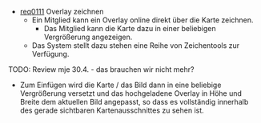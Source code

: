 * [req0111](https://github.com/PolitAktiv/politaktiv-requirements/tree/master/de/requirements/req0111/req0111.md) Overlay zeichnen
  * Ein Mitglied kann ein Overlay online direkt über die Karte zeichnen.
    * Das Mitglied kann die Karte dazu in einer beliebigen Vergrößerung angezeigen.
  * Das System stellt dazu stehen eine Reihe von Zeichentools zur Verfügung.


TODO: Review mje 30.4. - das brauchen wir nicht mehr?
* Zum Einfügen wird die Karte / das Bild dann in eine beliebige Vergrößerung versetzt und das hochgeladene Overlay in Höhe und Breite dem aktuellen Bild angepasst, so dass es vollständig innerhalb des gerade sichtbaren Kartenausschnittes zu sehen ist.


